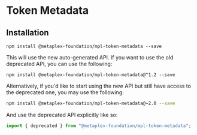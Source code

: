 # Token Metadata

## Installation

```shell
npm install @metaplex-foundation/mpl-token-metadata --save
```

This will use the new auto-generated API. If you want to use the old deprecated API, you can use the following:

```shell
npm install @metaplex-foundation/mpl-token-metadata@^1.2 --save
```

Alternatively, if you'd like to start using the new API but still have access to the deprecated one, you may use the following:

```sh
npm install @metaplex-foundation/mpl-token-metadata@~2.0 --save
```

And use the deprecated API explicitly like so:

```ts
import { deprecated } from "@metaplex-foundation/mpl-token-metadata";
```
